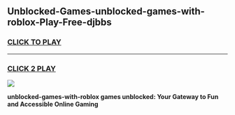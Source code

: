 
## Unblocked-Games-unblocked-games-with-roblox-Play-Free-djbbs
<h3>
<a href="https://premium76.site?title=unblocked-games-with-roblox&ref=22A">CLICK TO PLAY</a></h3>
<hr>

<h3>
<a href="https://premium76.site?title=unblocked-games-with-roblox&ref=22A">CLICK 2 PLAY</a>
  
</h3>

<a href="https://premium76.site?title=unblocked-games-with-roblox&ref=22A"><img src="https://clearcache.store/games.png"></a>


**unblocked-games-with-roblox games unblocked: Your Gateway to Fun and Accessible Online Gaming**
